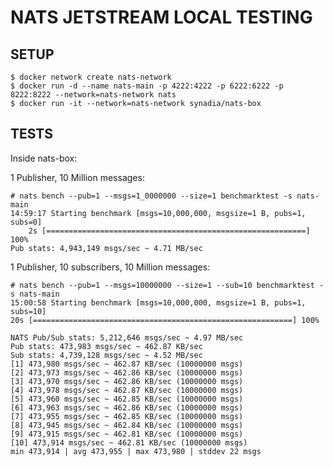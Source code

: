 # NATS JETSTREAM LOCAL TESTING

## SETUP

    $ docker network create nats-network
    $ docker run -d --name nats-main -p 4222:4222 -p 6222:6222 -p 8222:8222 --network=nats-network nats
    $ docker run -it --network=nats-network synadia/nats-box

## TESTS

Inside nats-box:

1 Publisher, 10 Million messages:

    # nats bench --pub=1 --msgs=1_0000000 --size=1 benchmarktest -s nats-main
    14:59:17 Starting benchmark [msgs=10,000,000, msgsize=1 B, pubs=1, subs=0]
        2s [==========================================================] 100%
    Pub stats: 4,943,149 msgs/sec ~ 4.71 MB/sec

1 Publisher, 10 subscribers, 10 Million messages:

    # nats bench --pub=1 --msgs=10000000 --size=1 --sub=10 benchmarktest -s nats-main
    15:00:58 Starting benchmark [msgs=10,000,000, msgsize=1 B, pubs=1, subs=10]
    20s [==========================================================] 100%

    NATS Pub/Sub stats: 5,212,646 msgs/sec ~ 4.97 MB/sec
    Pub stats: 473,983 msgs/sec ~ 462.87 KB/sec
    Sub stats: 4,739,128 msgs/sec ~ 4.52 MB/sec
    [1] 473,980 msgs/sec ~ 462.87 KB/sec (10000000 msgs)
    [2] 473,973 msgs/sec ~ 462.86 KB/sec (10000000 msgs)
    [3] 473,970 msgs/sec ~ 462.86 KB/sec (10000000 msgs)
    [4] 473,978 msgs/sec ~ 462.87 KB/sec (10000000 msgs)
    [5] 473,960 msgs/sec ~ 462.85 KB/sec (10000000 msgs)
    [6] 473,963 msgs/sec ~ 462.86 KB/sec (10000000 msgs)
    [7] 473,955 msgs/sec ~ 462.85 KB/sec (10000000 msgs)
    [8] 473,945 msgs/sec ~ 462.84 KB/sec (10000000 msgs)
    [9] 473,915 msgs/sec ~ 462.81 KB/sec (10000000 msgs)
    [10] 473,914 msgs/sec ~ 462.81 KB/sec (10000000 msgs)
    min 473,914 | avg 473,955 | max 473,980 | stddev 22 msgs

